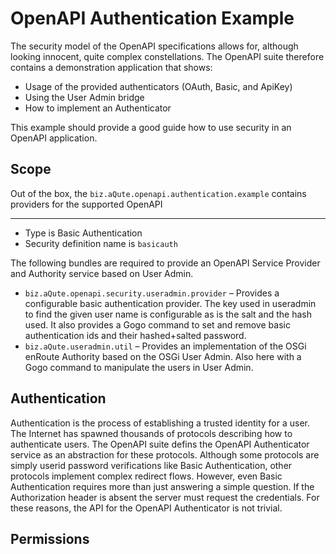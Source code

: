 # OpenAPI Authentication Example

The security model of the OpenAPI specifications allows for, although looking innocent, quite complex constellations. The OpenAPI suite therefore contains a demonstration application that shows:

* Usage of the provided authenticators (OAuth, Basic, and ApiKey)
* Using the User Admin bridge
* How to implement an Authenticator

This example should provide a good guide how to use security in an OpenAPI application.

## Scope

Out of the box, the `biz.aQute.openapi.authentication.example` contains providers for the supported OpenAPI 













-----------------------





* Type is Basic Authentication
* Security definition name is `basicauth`

The following bundles are required to provide an OpenAPI Service Provider and Authority service based on User Admin.

* `biz.aQute.openapi.security.useradmin.provider` – Provides a configurable basic authentication provider. The key used in useradmin to find the given user name is configurable as is the salt and the hash used. It also provides a Gogo command to set and remove basic authentication ids and their hashed+salted password.
* `biz.aQute.useradmin.util` – Provides an implementation of the OSGi enRoute Authority based on the OSGi User Admin. Also here with a Gogo command to manipulate the users in User Admin.

## Authentication

Authentication is the process of establishing a trusted identity for a user. The Internet has spawned thousands of protocols describing how to authenticate users. The OpenAPI suite defins the OpenAPI Authenticator service as an abstraction for these protocols. Although some protocols are simply userid password verifications like Basic Authentication, other protocols implement complex redirect flows. However, even Basic Authentication requires more than just answering a simple question. If the Authorization header is absent the server must request the credentials. For these reasons, the API for the OpenAPI Authenticator is not trivial. 

## Permissions


